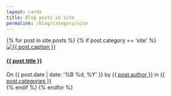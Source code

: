 ```yaml
---
layout: cards
title: Blog posts in site
permalink: /blog/category/site
---
```

<div class="container">
<div class="row">
<div class="col">
<div class="card-columns blog">
{% for post in site.posts %}
{% if post.category == 'site' %}
<div class="card hover-shadow mb-3">
<a href="{{ post.url }}" title="{{ post.title | escape}}"><img class="card-img-top img-fluid" src="/img{{ post.url }}{{ post.img }}" alt="{{ post.caption }}"></a>
<div class="card-block">
<h4 class="card-title"><a href="{{ post.url }}" title="{{ post.title | escape}}">{{ post.title }}</a></h4>
</div>
<footer class="rounded-bottom">
On {{ post.date | date: '%B %d, %Y' }}
by <a href="/blog/author/{{ post.author }}" title="Browse other posts by this author">{{ post.author }}</a>
in <a href="/blog/category/{{ post.categories }}" title="Browse other posts in this category">{{ post.categories }}</a>
</footer>
</div>
{% endif %}
{% endfor %}
</div>
</div>
</div>
</div>

